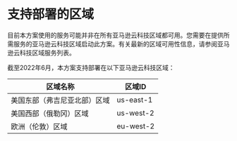 # 支持部署的区域

目前本方案使用的服务可能并非在所有亚马逊云科技区域都可用。您需要在提供所需服务的亚马逊云科技区域启动此方案。有关最新的区域可用性信息，请参阅亚马逊云科技区域服务列表。

截至2022年6月，本方案支持部署在以下亚马逊云科技区域：

| 区域名称 | 区域ID |
|----------|--------|
| 美国东部（弗吉尼亚北部）区域 | us-east-1
| 美国西部（俄勒冈）区域 | us-west-2
| 欧洲（伦敦）区域 | eu-west-2
